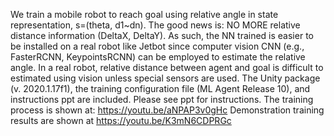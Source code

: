 We train a mobile robot to reach goal using relative angle in state representation, s=(theta, d1~dn). The good news is: NO MORE relative distance information (DeltaX, DeltaY). As such, the NN trained is easier to be installed on a real robot like Jetbot since computer vision CNN (e.g., FasterRCNN, KeypointsRCNN) can be employed to estimate the relative angle. In a real robot, relative distance between agent and goal is difficult to estimated using vision unless special sensors are used.
The Unity package (v. 2020.1.17f1), the training configuration file (ML Agent Release 10), and instructions ppt are included. Please see ppt for instructions.
The training process is shown at: https://youtu.be/aNPAP3v0gHc
Demonstration training results are shown at https://youtu.be/K3mN6CDPRGc
